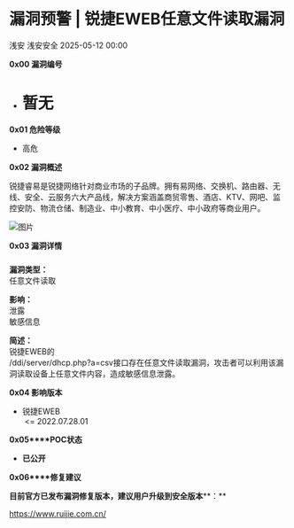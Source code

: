 #  漏洞预警 | 锐捷EWEB任意文件读取漏洞   
浅安  浅安安全   2025-05-12 00:00  
  
**0x00 漏洞编号**  
- # 暂无  
  
**0x01 危险等级**  
- 高危  
  
**0x02 漏洞概述**  
  
锐捷睿易是锐捷网络针对商业市场的子品牌。拥有易网络、交换机、路由器、无线、安全、云服务六大产品线，解决方案涵盖商贸零售、酒店、KTV、网吧、监控安防、物流仓储、制造业、中小教育、中小医疗、中小政府等商业用户。  
  
![图片](https://mmbiz.qpic.cn/sz_mmbiz_png/7stTqD182SXnlC3jOakKJzvt6mcRvjchLw9tUm2n4iciaz6Qa5WkY2uo1D5dTUTGQ5yzAbpoQSCF1sTH3A8uAggw/640?wx_fmt=png&wxfrom=5&wx_lazy=1&wx_co=1&tp=webp "")  
  
**0x03 漏洞详情**  
###   
  
**漏洞类型：**  
任意文件读取  
  
**影响：**  
泄露  
敏感信息  
  
**简述：**  
锐捷EWEB的  
/ddi/server/dhcp.php?a=csv接口存在任意文件读取漏洞，攻击者可以利用该漏洞读取设备上任意文件内容，造成敏感信息泄露。  
  
**0x04 影响版本**  
- 锐捷EWEB  
 <= 2022.07.28.01  
  
**0x05****POC状态**  
- **已公开**  
  
**0x06****修复建议**  
  
**目前官方已发布漏洞修复版本，建议用户升级到安全版本****：**  
  
https://www.ruijie.com.cn/  
  
  
  
